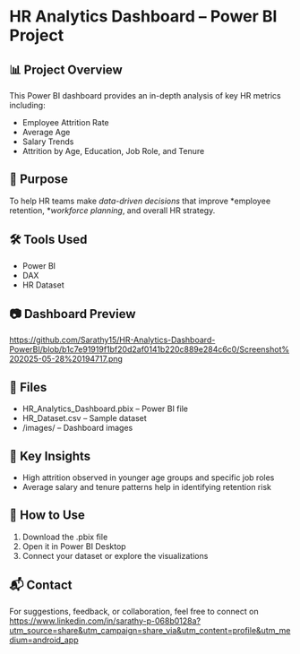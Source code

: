 # HR Analytics Dashboard – Power BI Project

## 📊 Project Overview
This Power BI dashboard provides an in-depth analysis of key HR metrics including:
- Employee Attrition Rate
- Average Age
- Salary Trends
- Attrition by Age, Education, Job Role, and Tenure

## 🧠 Purpose
To help HR teams make *data-driven decisions* that improve *employee retention, **workforce planning*, and overall HR strategy.

## 🛠 Tools Used
- Power BI
- DAX
- HR Dataset

## 📷 Dashboard Preview
https://github.com/Sarathy15/HR-Analytics-Dashboard-PowerBI/blob/b1c7e91919f1bf20d2af0141b220c889e284c6c0/Screenshot%202025-05-28%20194717.png

## 📁 Files
- HR_Analytics_Dashboard.pbix – Power BI file
- HR_Dataset.csv – Sample dataset
- /images/ – Dashboard images

## 📌 Key Insights
- High attrition observed in younger age groups and specific job roles
- Average salary and tenure patterns help in identifying retention risk

## 🚀 How to Use
1. Download the .pbix file
2. Open it in Power BI Desktop
3. Connect your dataset or explore the visualizations

## 📬 Contact
For suggestions, feedback, or collaboration, feel free to connect on https://www.linkedin.com/in/sarathy-p-068b0128a?utm_source=share&utm_campaign=share_via&utm_content=profile&utm_medium=android_app
